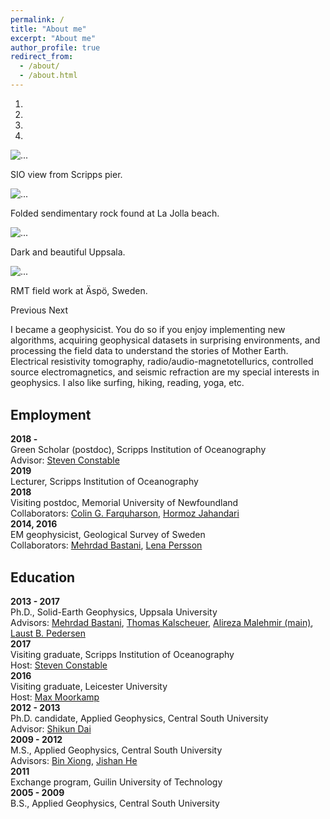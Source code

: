 ```yaml
---
permalink: /
title: "About me"
excerpt: "About me"
author_profile: true
redirect_from: 
  - /about/
  - /about.html
---
```



<div id="carouselExampleCaptions" class="carousel slide" data-ride="carousel"
  style="margin-top: 10px; margin-bottom: 10px;">
  <ol class="carousel-indicators">
    <li data-target="#carouselExampleCaptions" data-slide-to="0" class="active"></li>
    <li data-target="#carouselExampleCaptions" data-slide-to="1"></li>
    <li data-target="#carouselExampleCaptions" data-slide-to="2"></li>
    <li data-target="#carouselExampleCaptions" data-slide-to="3"></li>
  </ol>
  <div class="carousel-inner">
    <div class="carousel-item active">
      <img src="http://shunguowang.github.io/images/SIO.jpeg" class="d-block w-100" alt="...">
      <div class="carousel-caption d-none d-md-block">
        <p>SIO view from Scripps pier.</p>
      </div>
    </div>
    <div class="carousel-item">
      <img src="http://shunguowang.github.io/images/Rock.jpeg" class="d-block w-100" alt="...">
      <div class="carousel-caption d-none d-md-block">
        <p>Folded sendimentary rock found at La Jolla beach.</p>
      </div>
    </div>
    <div class="carousel-item">
      <img src="http://shunguowang.github.io/images/Uppsala.jpeg" class="d-block w-100" alt="...">
      <div class="carousel-caption d-none d-md-block">
        <p>Dark and beautiful Uppsala.</p>
      </div>
    </div>
    <div class="carousel-item">
      <img src="http://shunguowang.github.io/images/RMT.jpeg" class="d-block w-100" alt="...">
      <div class="carousel-caption d-none d-md-block">
        <p>RMT field work at Äspö, Sweden.</p>
      </div>
    </div>
  </div>
  <a class="carousel-control-prev" data-target="#carouselExampleCaptions" role="button" data-slide="prev">
    <span class="carousel-control-prev-icon" aria-hidden="true"></span>
    <span class="sr-only">Previous</span>
  </a>
  <a class="carousel-control-next" data-target="#carouselExampleCaptions" role="button" data-slide="next">
    <span class="carousel-control-next-icon" aria-hidden="true"></span>
    <span class="sr-only">Next</span>
  </a>
</div>


I became a geophysicist. You do so if you enjoy implementing new algorithms, acquiring geophysical datasets in surprising environments, and processing the field data to understand the stories of Mother Earth. Electrical resistivity tomography, radio/audio-magnetotellurics, controlled source electromagnetics, and seismic refraction are my special interests in geophysics. I also like surfing, hiking, reading, yoga, etc.

<br> <b> <span style="font-size:150%"> Employment </span> </b> <br> 
<br> <b>2018 -</b> 
<br> Green Scholar (postdoc), Scripps Institution of Oceanography
<br> Advisor: [Steven Constable](https://marineemlab.ucsd.edu/steve/)
<br> <b>2019</b> 
<br> Lecturer, Scripps Institution of Oceanography
<br> <b>2018</b> 
<br> Visiting postdoc, Memorial University of Newfoundland
<br> Collaborators: [Colin G. Farquharson](https://www.esd.mun.ca/~farq/), [Hormoz Jahandari](https://www.mun.ca/math/people/ppl-postdoc/hormoz.php)
<br> <b>2014, 2016</b> 
<br> EM geophysicist, Geological Survey of Sweden
<br> Collaborators: [Mehrdad Bastani](https://www.researchgate.net/profile/Mehrdad_Bastani), [Lena Persson](https://www.researchgate.net/profile/Lena_Persson2)

<br> <b> <span style="font-size:150%"> Education </span> </b> <br>
<br> <b>2013 - 2017</b> 
<br> Ph.D., Solid-Earth Geophysics, Uppsala University
<br> Advisors: [Mehrdad Bastani](https://www.researchgate.net/profile/Mehrdad_Bastani), [Thomas Kalscheuer](https://katalog.uu.se/profile/?id=N4-593), [Alireza Malehmir (main)](https://katalog.uu.se/profile/?id=N3-1060), [Laust B. Pedersen](https://www.researchgate.net/profile/Laust_Pedersen)
<br> <b>2017</b> 
<br> Visiting graduate, Scripps Institution of Oceanography
<br> Host: [Steven Constable](https://marineemlab.ucsd.edu/steve/)
<br> <b>2016</b> 
<br> Visiting graduate, Leicester University
<br> Host: [Max Moorkamp](https://www.geophysik.uni-muenchen.de/Members/moorkamp)
<br> <b>2012 - 2013</b> 
<br> Ph.D. candidate, Applied Geophysics, Central South University
<br> Advisor: [Shikun Dai](https://www.researchgate.net/scientific-contributions/2107347787_Shikun_Dai)
<br> <b>2009 - 2012</b> 
<br> M.S., Applied Geophysics, Central South University
<br> Advisors: [Bin Xiong](https://www.researchgate.net/scientific-contributions/2078601980_Bin_Xiong), [Jishan He](http://en.csu.edu.cn/info/1010/1429.htm)
<br> <b>2011</b> 
<br> Exchange program, Guilin University of Technology
<br> <b>2005 - 2009</b> 
<br> B.S., Applied Geophysics, Central South University
